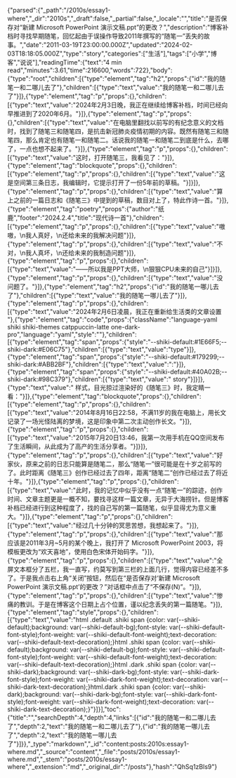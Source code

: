 {"parsed":{"_path":"/2010s/essay1-where","_dir":"2010s","_draft":false,"_partial":false,"_locale":"","title":"是否保存对“新建 Microsoft PowerPoint 演示文稿.ppt”的更改？","description":"博客补档时寻找早期随笔，回忆起由于误操作导致2011年撰写的“随笔一”丢失的故事。","date":"2011-03-19T23:00:00.000Z","updated":"2024-02-03T18:18:05.000Z","type":"story","categories":["生活"],"tags":["小学","博客","说说"],"readingTime":{"text":"4 min read","minutes":3.61,"time":216600,"words":722},"body":{"type":"root","children":[{"type":"element","tag":"h2","props":{"id":"我的随笔一和二哪儿去了"},"children":[{"type":"text","value":"我的随笔一和二哪儿去了"}]},{"type":"element","tag":"p","props":{},"children":[{"type":"text","value":"2024年2月3日晚，我正在继续给博客补档，时间已经向早推进到了2020年6月。"}]},{"type":"element","tag":"p","props":{},"children":[{"type":"text","value":"在电脑里翻找以前写的有纪念意义的文档时，找到了随笔三和随笔四，是抗击新冠肺炎疫情初期的内容。既然有随笔三和随笔四，那么肯定也有随笔一和随笔二。话说我的随笔一和随笔二到底是什么，去哪了，一点也想不起来了。"}]},{"type":"element","tag":"p","props":{},"children":[{"type":"text","value":"这时，打开随笔三，我看见了："}]},{"type":"element","tag":"blockquote","props":{},"children":[{"type":"element","tag":"p","props":{},"children":[{"type":"text","value":"这是空间第三条日志，我编辑时，它提示打开了一份5年前的草稿。"}]}]},{"type":"element","tag":"p","props":{},"children":[{"type":"text","value":"算上之前的一篇日志和《随笔三》中提到的草稿，数目对上了，特此作诗一首。"}]},{"type":"element","tag":"poetry","props":{"author":"纸鹿","footer":"2024.2.4","title":"现代诗一首"},"children":[{"type":"element","tag":"p","props":{},"children":[{"type":"text","value":"嗷嗷，\n我人真好，\n还给未来的我解决问题"}]},{"type":"element","tag":"p","props":{},"children":[{"type":"text","value":"不对，\n我人真坏，\n还给未来的我制造问题"}]},{"type":"element","tag":"p","props":{},"children":[{"type":"text","value":"——所以我是PPT大师，\n狠狠CPU未来的自己"}]}]},{"type":"element","tag":"p","props":{},"children":[{"type":"text","value":"没问题了。"}]},{"type":"element","tag":"h2","props":{"id":"我的随笔一哪儿去了"},"children":[{"type":"text","value":"我的随笔一哪儿去了"}]},{"type":"element","tag":"p","props":{},"children":[{"type":"text","value":"2024年2月6日凌晨，我正在重新给生活类的文章设置 "},{"type":"element","tag":"code","props":{"className":"language-yaml shiki shiki-themes catppuccin-latte one-dark-pro","language":"yaml","style":""},"children":[{"type":"element","tag":"span","props":{"style":"--shiki-default:#1E66F5;--shiki-dark:#E06C75"},"children":[{"type":"text","value":"type"}]},{"type":"element","tag":"span","props":{"style":"--shiki-default:#179299;--shiki-dark:#ABB2BF"},"children":[{"type":"text","value":":"}]},{"type":"element","tag":"span","props":{"style":"--shiki-default:#40A02B;--shiki-dark:#98C379"},"children":[{"type":"text","value":" story"}]}]},{"type":"text","value":" 样式，目光掠过渲染好的《随笔三》时，我定睛一看："}]},{"type":"element","tag":"blockquote","props":{},"children":[{"type":"element","tag":"p","props":{},"children":[{"type":"text","value":"2014年8月16日22:58，不满11岁的我在电脑上，用长文记录了一场光怪陆离的梦境，这是印象中第二次主动创作长文。"}]},{"type":"element","tag":"p","props":{},"children":[{"type":"text","value":"2015年7月20日13:46，我第一次用手机在QQ空间发布了生活瞬间，从此成为了高产的生活分享者。"}]}]},{"type":"element","tag":"p","props":{},"children":[{"type":"text","value":"好家伙，原来之前的日志只能算是随笔二，那么“随笔一”很可能是在十岁之前写的了。此时距离《随笔三》创作已经过去了四年，距离“随笔二”创作已经过去了将近十年。"}]},{"type":"element","tag":"p","props":{},"children":[{"type":"text","value":"此时，我的记忆中似乎没有一点“随笔一”的踪迹，创作时间、文章主题更是一概不知，要找寻这样一篇文章，无异于大海捞针。但是博客补档已经进行到这种程度了，找的自己写的第一篇随笔，似乎显得尤为意义重大。"}]},{"type":"element","tag":"p","props":{},"children":[{"type":"text","value":"经过几十分钟的冥思苦想，我想起来了。"}]},{"type":"element","tag":"p","props":{},"children":[{"type":"text","value":"那应该是2011年3月~5月的某个晚上，我打开了 Microsoft PowerPoint 2003，将模板更改为“欢天喜地”，使用白色宋体开始码字。"}]},{"type":"element","tag":"p","props":{},"children":[{"type":"text","value":"全屏文本框分了五栏，我一直写，约莫写到第三栏的上面几行，觉得内容已经差不多了。于是我点击右上角“关闭”按钮，然后在“是否保存对‘新建 Microsoft PowerPoint 演示文稿.ppt’的更改？”对话框中点击了“不保存(N)”。"}]},{"type":"element","tag":"p","props":{},"children":[{"type":"text","value":"惨痛的教训。于是在博客这个日期上占个位置，谨以纪念丢失的第一篇随笔。"}]},{"type":"element","tag":"style","props":{},"children":[{"type":"text","value":"html .default .shiki span {color: var(--shiki-default);background: var(--shiki-default-bg);font-style: var(--shiki-default-font-style);font-weight: var(--shiki-default-font-weight);text-decoration: var(--shiki-default-text-decoration);}html .shiki span {color: var(--shiki-default);background: var(--shiki-default-bg);font-style: var(--shiki-default-font-style);font-weight: var(--shiki-default-font-weight);text-decoration: var(--shiki-default-text-decoration);}html .dark .shiki span {color: var(--shiki-dark);background: var(--shiki-dark-bg);font-style: var(--shiki-dark-font-style);font-weight: var(--shiki-dark-font-weight);text-decoration: var(--shiki-dark-text-decoration);}html.dark .shiki span {color: var(--shiki-dark);background: var(--shiki-dark-bg);font-style: var(--shiki-dark-font-style);font-weight: var(--shiki-dark-font-weight);text-decoration: var(--shiki-dark-text-decoration);}"}]}],"toc":{"title":"","searchDepth":4,"depth":4,"links":[{"id":"我的随笔一和二哪儿去了","depth":2,"text":"我的随笔一和二哪儿去了"},{"id":"我的随笔一哪儿去了","depth":2,"text":"我的随笔一哪儿去了"}]}},"_type":"markdown","_id":"content:posts:2010s:essay1-where.md","_source":"content","_file":"posts/2010s/essay1-where.md","_stem":"posts/2010s/essay1-where","_extension":"md","_original_dir":"/posts"},"hash":"QhSq1zBls9"}